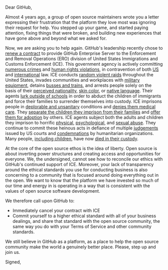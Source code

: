 Dear GitHub,

Almost 4 years ago, a group of open source maintainers wrote you a letter expressing their frustration that the platform they love most was ignoring their request for help. You stepped up your game, and started paying attention, fixing things that were broken, and building new experiences that have gone above and beyond what we asked for.

Now, we are asking you to help again. GitHub's leadership recently chose to <a href="https://www.google.com/url?q=https://www.latimes.com/business/technology/story/2019-10-31/github-ice-contract-defense&amp;sa=D&amp;ust=1574430184817000">renew a contract</a> to provide GitHub Enterprise Server to the Enforcement and Removal Operations (ERO) division of United States Immigrations and Customs Enforcement (ICE). This government agency is actively committing <a href="https://www.google.com/url?q=https://slate.com/news-and-politics/2017/02/ices-crackdown-is-beyond-aggressive-its-illegal.html&amp;sa=D&amp;ust=1574430184817000">numerous crimes</a> and <a href="https://www.google.com/url?q=https://www.amnestyusa.org/the-nightmarish-detention-of-us-immigrants/&amp;sa=D&amp;ust=1574430184817000">human rights violations</a>, in contravention of both <a href="https://www.google.com/url?q=https://www.motherjones.com/crime-justice/2018/06/a-court-found-that-ice-agents-violated-constitutional-rights-the-defendants-were-deported-anyway/&amp;sa=D&amp;ust=1574430184818000">US</a> and <a href="https://www.google.com/url?q=https://www.aclu.org/blog/immigrants-rights/ice-and-border-patrol-abuses/ice-illegally-imprisoning-asylum-seekers&amp;sa=D&amp;ust=1574430184818000">international</a> law. ICE conducts <a href="https://www.google.com/url?q=https://slate.com/news-and-politics/2019/08/ice-raids-mississippi-chicken-plants-aftermath-children.amp?__twitter_impression%3Dtrue&amp;sa=D&amp;ust=1574430184818000">random violent raids</a> throughout the United States, invades communities and workplaces with <a href="https://www.google.com/url?q=https://www.huffpost.com/entry/military-style-vehicle-used-by-ice-and-other-dhs-officials-in-queens-arrest_n_5dc458b7e4b005513884fb31&amp;sa=D&amp;ust=1574430184819000">military equipment</a>, detains <a href="https://www.google.com/url?q=https://www.nbcnews.com/politics/immigration/border-patrol-searches-have-increased-greyhound-other-buses-far-border-n1012596&amp;sa=D&amp;ust=1574430184819000">busses and trains</a>, and arrests people solely on the basis of their <a href="https://www.google.com/url?q=https://theappeal.org/what-ice-reveals-about-itself-when-it-detains-u-s-citizens/&amp;sa=D&amp;ust=1574430184820000">perceived nationality</a>, <a href="https://www.google.com/url?q=https://www.theatlantic.com/politics/archive/2017/12/the-double-punishment-for-black-immigrants/549425/&amp;sa=D&amp;ust=1574430184820000">skin color</a>, or <a href="https://www.google.com/url?q=https://www.google.com/amp/s/www.nytimes.com/2019/02/14/us/border-patrol-montana-spanish.amp.html&amp;sa=D&amp;ust=1574430184820000">native language</a>. Their agents <a href="https://www.google.com/url?q=https://amp.tennessean.com/amp/3933561002?__twitter_impression%3Dtrue&amp;sa=D&amp;ust=1574430184821000">lurk outside of schools</a> in order to abduct the children of immigrants and force their families to surrender themselves into custody. ICE imprisons people in <a href="https://www.google.com/url?q=https://www.aclu.org/blog/prisoners-rights/rampant-abuses-immigration-detention-prove-ice-rotten-core&amp;sa=D&amp;ust=1574430184821000">deplorable and unsanitary</a> conditions and <a href="https://www.google.com/url?q=https://publicintegrity.org/business/immigration/lawsuit-seeks-court-action-to-prevent-deaths-and-neglect-in-ice-detention/&amp;sa=D&amp;ust=1574430184821000">denies them medical care</a>. They <a href="https://www.google.com/url?q=https://www.cbsnews.com/amp/news/separated-children-still-in-custody-infants-held-for-month-zero-tolerance-new-report-released-today-2019-07-12/?__twitter_impression%3Dtrue&amp;sa=D&amp;ust=1574430184822000">separate the children they imprison from their families</a> and <a href="https://www.google.com/url?q=https://thehill.com/policy/international/americas/410653-ap-migrant-children-may-be-adopted-after-parents-are-deported?amp%26__twitter_impression%3Dtrue&amp;sa=D&amp;ust=1574430184822000">offer them for adoption</a> by others. ICE agents subject both the adults and children they imprison to horrific <a href="https://www.google.com/url?q=https://www.thedailybeast.com/trans-woman-roxsana-hernandez-rodriguez-beaten-in-ice-custody-before-death-pathologist-finds&amp;sa=D&amp;ust=1574430184822000">physical</a>, <a href="https://www.google.com/url?q=https://www.theatlantic.com/politics/archive/2019/09/ice-uses-solitary-confinement-among-detained-immigrants/597433/&amp;sa=D&amp;ust=1574430184823000">psychological</a>, and <a href="https://www.google.com/url?q=https://theintercept.com/2018/04/11/immigration-detention-sexual-abuse-ice-dhs/&amp;sa=D&amp;ust=1574430184823000">sexual abuse</a>. They continue to commit these heinous acts in defiance of multiple <a href="https://www.google.com/url?q=https://www.aclu.org/blog/immigrants-rights/ice-and-border-patrol-abuses/ice-keeps-challenging-federal-courts-authority&amp;sa=D&amp;ust=1574430184823000">judgements</a> issued by US courts and <a href="https://www.google.com/url?q=https://www.independent.co.uk/news/world/americas/us-politics/un-trump-children-family-torture-separation-border-mexico-border-ice-detention-a8411676.html&amp;sa=D&amp;ust=1574430184824000">condemnations</a> by humanitarian organizations. Many people, <a href="https://www.google.com/url?q=https://www.buzzfeednews.com/article/jessmoralesrocketto/remember-their-names&amp;sa=D&amp;ust=1574430184824000">including children</a>, have now <a href="https://www.google.com/url?q=https://www.nbcnews.com/politics/immigration/24-immigrants-have-died-ice-custody-during-trump-administration-n1015291&amp;sa=D&amp;ust=1574430184824000">died in their custody</a>.

At the core of the open source ethos is the idea of liberty. Open source is about inverting power structures and creating access and opportunities for everyone. We, the undersigned, cannot see how to reconcile our ethics with GitHub's continued support of ICE. Moreover, your lack of transparency around the ethical standards you use for conducting business is also concerning to a community that is focused around doing everything out in the open. We want to know that the platform we have invested so much of our time and energy in is operating in a way that is consistent with the values of open source software development.

We therefore call upon GitHub to:

- Immediately cancel your contract with ICE
- Commit yourself to a higher ethical standard with all of your business dealings, and share that standard with the open source community, the same way you do with your Terms of Service and other community standards.

We still believe in GitHub as a platform, as a place to help the open source community make the world a genuinely better place. Please, step up and join us.

Signed,

